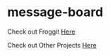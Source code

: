 # message-board

Check out Froggit [Here](https://replit.com/@ronald-luo/message-board)

Check out Other Projects [Here](https://www.ronald-luo.com/100-websites/)
